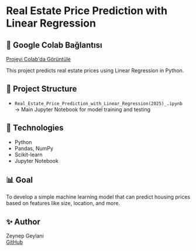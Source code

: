 # Real Estate Price Prediction with Linear Regression
## 🔗 Google Colab Bağlantısı

[Projeyi Colab'da Görüntüle](https://colab.research.google.com/github/zynpgyln/Real-Estate-Price-Prediction-with-Linear-Regression-2025-/blob/main/Real_Estate_Price_Prediction_with_Linear_Regression(2025)_.ipynb)

This project predicts real estate prices using Linear Regression in Python.

## 📁 Project Structure
- `Real_Estate_Price_Prediction_with_Linear_Regression(2025)_.ipynb`  
  → Main Jupyter Notebook for model training and testing

## 🔧 Technologies
- Python
- Pandas, NumPy
- Scikit-learn
- Jupyter Notebook

## 📊 Goal
To develop a simple machine learning model that can predict housing prices based on features like size, location, and more.

## ✨ Author
Zeynep Geylani  
[GitHub](https://github.com/zynpgyln)
